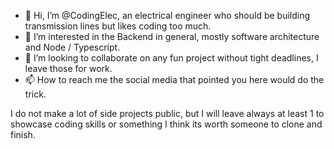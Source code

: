 - 👋 Hi, I’m @CodingElec, an electrical engineer who should be building transmission lines but likes coding too much.
- 👀 I’m interested in the Backend in general, mostly software architecture and Node / Typescript.
- 💞️ I’m looking to collaborate on any fun project without tight deadlines, I leave those for work. 
- 📫 How to reach me the social media that pointed you here would do the trick.

I do not make a lot of side projects public, but I will leave always at least 1 to showcase coding skills or something I think its worth someone to clone and finish.

<!---
CodingElec/CodingElec is a ✨ special ✨ repository because its `README.md` (this file) appears on your GitHub profile.
You can click the Preview link to take a look at your changes.
--->
